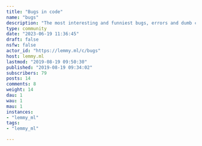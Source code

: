 ```yaml
---
title: "Bugs in code" 
name: "bugs"
description: "The most interesting and funniest bugs, errors and dumb code committed by developers in different programming languages"
type: community
date: "2023-06-19 11:36:45"
draft: false
nsfw: false
actor_id: "https://lemmy.ml/c/bugs"
host: lemmy.ml
lastmod: "2019-08-19 09:50:30"
published: "2019-08-19 09:34:02"
subscribers: 79
posts: 14
comments: 8
weight: 14
dau: 1
wau: 1
mau: 1
instances:
- "lemmy_ml"
tags: 
- "lemmy_ml"

---
```

